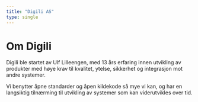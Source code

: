 ```yaml
---
title: "Digili AS"
type: single
---
```


# Om Digili

Digili ble startet av Ulf Lilleengen, med 13 års erfaring innen utvikling av produkter med høye krav til kvalitet, ytelse, sikkerhet og integrasjon mot andre systemer.

Vi benytter åpne standarder og åpen kildekode så mye vi kan, og har en langsiktig tilnærming til utvikling av systemer som kan viderutvikles over tid.
